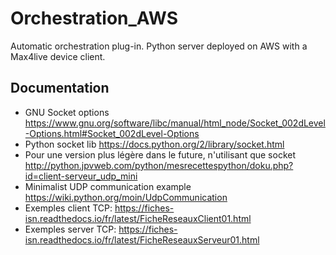 # Orchestration_AWS

Automatic orchestration plug-in.
Python server deployed on AWS with a Max4live device client.

## Documentation
- GNU Socket options
https://www.gnu.org/software/libc/manual/html_node/Socket_002dLevel-Options.html#Socket_002dLevel-Options
- Python socket lib
https://docs.python.org/2/library/socket.html
- Pour une version plus légère dans le future, n'utilisant que socket 
http://python.jpvweb.com/python/mesrecettespython/doku.php?id=client-serveur_udp_mini
- Minimalist UDP communication example
https://wiki.python.org/moin/UdpCommunication
- Exemples client TCP: https://fiches-isn.readthedocs.io/fr/latest/FicheReseauxClient01.html
- Exemples server TCP: https://fiches-isn.readthedocs.io/fr/latest/FicheReseauxServeur01.html